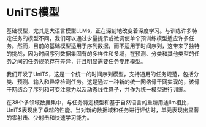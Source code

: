 # UniTS模型

基础模型，尤其是大语言模型LLMs，正在深刻地改变着深度学习。与训练许多特定任务的模型不同，我们可以通过少量提示或微调使单个预训练模型适应许多任务。然而，目前的基础模型适用于序列数据，而不适用于时间序列，这带来了独特的挑战，因为时间序列数据集固有的多样性和多域，在预测、分类和其他类型的任务之间的任务规范存在差异，并且明显需要任务专用模型。

我们开发了UniTS，这是一个统一的时间序列模型，支持通用的任务规范，包括分类、预测、输入和异常检测任务。这是通过一种新的统一网络骨干网实现的，该骨干网结合了序列和可变注意力以及动态线性算子，并作为统一模型进行训练。

在38个多领域数据集中，与任务特定模型和基于自然语言的重新用途llm相比，UniTS表现出了卓越的性能。当对新的数据域和任务进行评估时，单元表现出显著的零射击、少射击和快速学习能力。